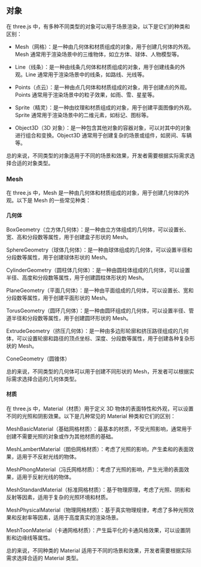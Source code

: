 ## 对象

在 three.js 中，有多种不同类型的对象可以用于场景渲染，以下是它们的种类和区别：

-   Mesh（网格）：是一种由几何体和材质组成的对象，用于创建几何体的外观。Mesh 通常用于渲染场景中的三维物体，如立方体、球体、人物模型等。

-   Line（线条）：是一种由线条几何体和材质组成的对象，用于创建线条的外观。Line 通常用于渲染场景中的线条，如路线、光线等。

-   Points（点云）：是一种由点几何体和材质组成的对象，用于创建点的外观。Points 通常用于渲染场景中的粒子效果，如雨、雪、星星等。

-   Sprite（精灵）：是一种由纹理和材质组成的对象，用于创建平面图像的外观。Sprite 通常用于渲染场景中的二维元素，如标记、图标等。

-   Object3D（3D 对象）：是一种包含其他对象的容器对象，可以对其中的对象进行组合和变换。Object3D 通常用于创建复杂的场景或组件，如房间、车辆等。

总的来说，不同类型的对象适用于不同的场景和效果，开发者需要根据实际需求选择合适的对象类型。

### Mesh

在 three.js 中，Mesh 是一种由几何体和材质组成的对象，用于创建几何体的外观。以下是 Mesh 的一些常见种类：

#### 几何体

BoxGeometry（立方体几何体）：是一种由立方体组成的几何体，可以设置长、宽、高和分段数等属性，用于创建盒子形状的 Mesh。

SphereGeometry（球体几何体）：是一种由球体组成的几何体，可以设置半径和分段数等属性，用于创建球体形状的 Mesh。

CylinderGeometry（圆柱体几何体）：是一种由圆柱体组成的几何体，可以设置半径、高度和分段数等属性，用于创建圆柱体形状的 Mesh。

PlaneGeometry（平面几何体）：是一种由平面组成的几何体，可以设置长、宽和分段数等属性，用于创建平面形状的 Mesh。

TorusGeometry（圆环几何体）：是一种由圆环组成的几何体，可以设置半径、管道半径和分段数等属性，用于创建圆环形状的 Mesh。

ExtrudeGeometry（挤压几何体）：是一种由多边形轮廓和挤压路径组成的几何体，可以设置轮廓和路径的顶点坐标、深度、分段数等属性，用于创建各种复杂形状的 Mesh。

ConeGeometry（圆锥体）

总的来说，不同类型的几何体可以用于创建不同形状的 Mesh，开发者可以根据实际需求选择合适的几何体类型。

#### 材质

在 three.js 中，Material（材质）用于定义 3D 物体的表面特性和外观，可以设置不同的光照和阴影效果。以下是几种常见的 Material 种类和它们的区别：

MeshBasicMaterial（基础网格材质）：最基本的材质，不受光照影响，通常用于创建不需要光照的对象或作为其他材质的基础。

MeshLambertMaterial（朗伯网格材质）：考虑了光照的影响，产生柔和的表面效果，适用于不反射光线的物体。

MeshPhongMaterial（冯氏网格材质）：考虑了光照的影响，产生光滑的表面效果，适用于反射光线的物体。

MeshStandardMaterial（标准网格材质）：基于物理原理，考虑了光照、阴影和反射等因素，适用于复杂的光照环境和材质。

MeshPhysicalMaterial（物理网格材质）：基于真实物理规律，考虑了多种光照效果和反射率等因素，适用于高度真实的渲染场景。

MeshToonMaterial（卡通网格材质）：产生扁平化的卡通风格效果，可以设置阴影和边缘线等属性。

总的来说，不同种类的 Material 适用于不同的场景和效果，开发者需要根据实际需求选择合适的 Material 类型。

